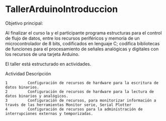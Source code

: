 # TallerArduinoIntroduccion

Objetivo principal:

Al finalizar el curso la y el participante programa estructuras para el control de flujo de datos, entre los recursos periféricos y memoria de un microcontrolador de 8 bits, codificados en lenguaje C; codifica bibliotecas de funciones para el procesamiento de señales analógicas y digitales con los recursos de una tarjeta Arduino.

El taller está estructurado en actividades. 

Actividad                                     Descripción

    1         Configuración de recursos de hardware para la escritura de datos binarios.
    2         Configuración de recursos de hardware para la lectura de datos binarios y analógicos.
    3         Configuración de recursos, para monitorizar información a través de las herramientas Monitor serie, Serial Plotter
    4         Configuración de recursos para la administración de interrupciones externas y temporizadas.
    
